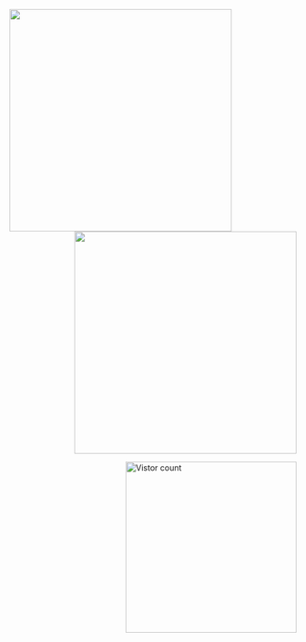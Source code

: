 [<img align="left" width="390" src="https://gist.github.com/leranjun/6e37a4897e4b51f1b7090a4167cc33b4/raw/github.svg" />](#)
[<img align="right" width="390" src="https://gist.github.com/leranjun/6e37a4897e4b51f1b7090a4167cc33b4/raw/achievements-trivia.svg" />](#)

[<img width="100%" height="0" alt="Empty" src="https://gist.githubusercontent.com/leranjun/6e37a4897e4b51f1b7090a4167cc33b4/raw/empty.svg">](#)

[<img align="right" alt="Vistor count" width="300" src="https://count.getloli.com/get/@leranjun?theme=rule34" />](#)
